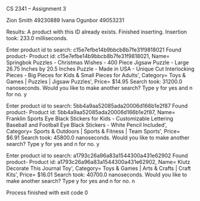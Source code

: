 CS 2341 – Assignment 3

Zion Smith 49230889
Ivana Ogunbor 49053231

Results:
A product with this ID already exists.
Finished inserting. Insertion took: 233.0 milliseconds.

Enter product id to search: 
c15e7efbe14b9bbcb8b7fe31f9818021
Found product- Product id: c15e7efbe14b9bbcb8b7fe31f9818021, Name= Springbok Puzzles - Christmas Wishes - 400 Piece Jigsaw Puzzle - Large 26.75 Inches by 20.5 Inches Puzzle - Made in USA - Unique Cut Interlocking Pieces - Big Pieces for Kids & Small Pieces for Adults', Category= Toys & Games | Puzzles | Jigsaw Puzzles', Price= $14.95
Search took: 31200.0 nanoseconds.
Would you like to make another search? Type y for yes and n for no.
y

Enter product id to search: 
5bb4a9aa52085ada20006d166b1e2f87
Found product- Product id: 5bb4a9aa52085ada20006d166b1e2f87, Name= Franklin Sports Eye Black Stickers for Kids - Customizable Lettering Baseball and Football Eye Black Stickers - White Pencil Included', Category= Sports & Outdoors | Sports & Fitness | Team Sports', Price= $6.91
Search took: 45800.0 nanoseconds.
Would you like to make another search? Type y for yes and n for no.
y

Enter product id to search: 
a1793c26a96a83a1544300a431e62902
Found product- Product id: a1793c26a96a83a1544300a431e62902, Name= Klutz Decorate This Journal Toy', Category= Toys & Games | Arts & Crafts | Craft Kits', Price= $16.01
Search took: 40700.0 nanoseconds.
Would you like to make another search? Type y for yes and n for no.
n

Process finished with exit code 0




